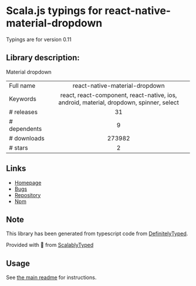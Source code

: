 
# Scala.js typings for react-native-material-dropdown

Typings are for version 0.11

## Library description:
Material dropdown

|                    |                 |
| ------------------ | :-------------: |
| Full name          | react-native-material-dropdown |
| Keywords           | react, react-component, react-native, ios, android, material, dropdown, spinner, select |
| # releases         | 31 |
| # dependents       | 9 |
| # downloads        | 273982 |
| # stars            | 2 |

## Links
- [Homepage](https://github.com/n4kz/react-native-material-dropdown#readme)
- [Bugs](https://github.com/n4kz/react-native-material-dropdown/issues)
- [Repository](https://github.com/n4kz/react-native-material-dropdown)
- [Npm](https://www.npmjs.com/package/react-native-material-dropdown)
    


## Note
This library has been generated from typescript code from [DefinitelyTyped](https://definitelytyped.org).

Provided with :purple_heart: from [ScalablyTyped](https://github.com/oyvindberg/ScalablyTyped)

## Usage
See [the main readme](../../readme.md) for instructions.


